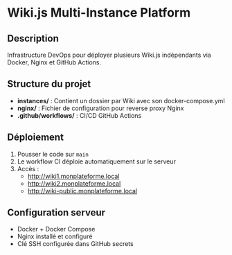 # Wiki.js Multi-Instance Platform

## Description
Infrastructure DevOps pour déployer plusieurs Wiki.js indépendants via Docker, Nginx et GitHub Actions.

## Structure du projet
- **instances/** : Contient un dossier par Wiki avec son docker-compose.yml
- **nginx/** : Fichier de configuration pour reverse proxy Nginx
- **.github/workflows/** : CI/CD GitHub Actions

## Déploiement
1. Pousser le code sur `main`
2. Le workflow CI déploie automatiquement sur le serveur
3. Accès :
   - http://wiki1.monplateforme.local
   - http://wiki2.monplateforme.local
   - http://wiki-public.monplateforme.local

## Configuration serveur
- Docker + Docker Compose
- Nginx installé et configuré
- Clé SSH configurée dans GitHub secrets


